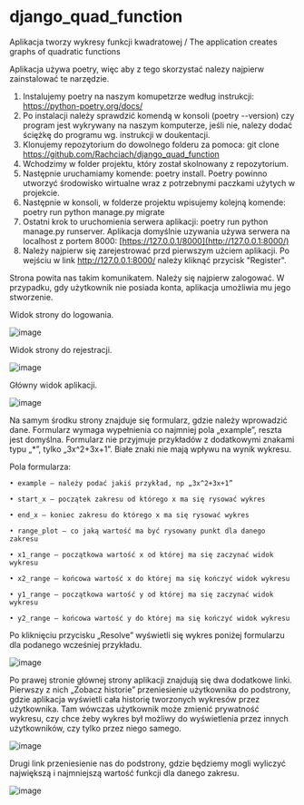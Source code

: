 # django_quad_function
Aplikacja tworzy wykresy funkcji kwadratowej / The application creates graphs of quadratic functions

Aplikacja używa poetry, więc aby z tego skorzystać nalezy najpierw zainstalować te narzędzie.

1. Instalujemy poetry na naszym komupetzrze według instrukcji: https://python-poetry.org/docs/
2. Po instalacji należy sprawdzić komendą w konsoli (poetry --version) czy program jest wykrywany na naszym komputerze, jeśli nie, nalezy dodać ściężkę do programu wg. instrukcji w doukentacji.  
3. Klonujemy repozytorium do dowolnego folderu za pomoca: git clone https://github.com/Rachciach/django_quad_function
4. Wchodzimy w folder projektu, który został skolnowany z repozytorium.
5. Następnie uruchamiamy komende: poetry install. Poetry powinno utworzyć środowisko wirtualne wraz z potrzebnymi paczkami użytych w projekcie. 
6. Następnie w konsoli, w folderze projektu wpisujemy kolejną komende: poetry run python manage.py migrate
7. Ostatni krok to uruchomienia serwera aplikacji:  poetry run python manage.py runserver. Aplikacja domyślnie uzywania używa serwera na localhost z portem 8000: [https://127.0.0.1/8000](http://127.0.0.1:8000/)
8. Należy najpierw się zarejestrować przd pierwszym użciem aplikacji. Po wejściu w link http://127.0.0.1:8000/ należy kliknąć przycisk "Register".



Strona powita nas takim komunikatem. Należy się najpierw zalogować. W przypadku, gdy użytkownik nie posiada konta, aplikacja umożliwia mu jego stworzenie. 
      
Widok strony do logowania. 

![image](https://github.com/Rachciach/django_quad_function/assets/73002723/f005923b-486e-43b6-b813-7a4cb3ad8513)

Widok strony do rejestracji. 

![image](https://github.com/Rachciach/django_quad_function/assets/73002723/cb682593-5e04-4eac-9289-9fa9f27b91d7)

Główny widok aplikacji.

![image](https://github.com/Rachciach/django_quad_function/assets/73002723/9b56bccb-74a8-4cd2-b046-2498981e6dee)


Na samym środku strony znajduje się formularz, gdzie należy wprowadzić dane. Formularz wymaga wypełnienia co najmniej pola „example”, reszta jest domyślna. Formularz nie przyjmuje przykładów z dodatkowymi znakami typu „*”, tylko „3x^2+3x+1”. Białe znaki nie mają wpływu na wynik wykresu. 


Pola formularza:

    • example – należy podać jakiś przykład, np „3x^2+3x+1”
      
    • start_x – początek zakresu od którego x ma się rysować wykres
      
    • end_x – koniec zakresu do którego x ma się rysować wykres
      
    • range_plot – co jaką wartość ma być rysowany punkt dla danego zakresu
      
    • x1_range – początkowa wartość x od której ma się zaczynać widok wykresu
      
    • x2_range – końcowa wartość x do której ma się kończyć widok wykresu
      
    • y1_range – początkowa wartość y od której ma się zaczynać widok wykresu
      
    • y2_range – końcowa wartość y do której ma się kończyć widok wykresu

Po kliknięciu przycisku „Resolve” wyświetli się wykres poniżej formularzu dla podanego wcześniej przykładu. 

![image](https://github.com/Rachciach/django_quad_function/assets/73002723/50808de5-d672-4f38-bef1-007e184b0a4e)

Po prawej stronie głównej strony aplikacji znajdują się dwa dodatkowe linki. Pierwszy z nich „Zobacz historie” przeniesienie użytkownika do podstrony, gdzie aplikacja wyświetli cała historię tworzonych wykresów przez użytkownika. Tam wówczas użytkownik może zmienić prywatność wykresu, czy chce żeby wykres był możliwy do wyświetlenia przez innych użytkowników, czy tylko przez niego samego. 

![image](https://github.com/Rachciach/django_quad_function/assets/73002723/68307494-8ca7-42ca-a0ca-f6b75e7e8176)

Drugi link przeniesienie nas do podstrony, gdzie będziemy mogli wyliczyć największą i najmniejszą wartość funkcji dla danego zakresu. 

![image](https://github.com/Rachciach/django_quad_function/assets/73002723/371ffda3-2b85-45d0-8e4c-d7ebcd732921)
